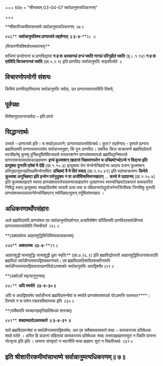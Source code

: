 +++
title = "श्रीभाष्यम् 03-04-07 सर्वान्नानुमत्यधिकरणम्"

+++
<div claऽऽ="elementor-widget-container">

**श्रीशारीरकमीमांसाभाष्ये सर्वान्नानुमत्यधिकरणम् ॥७॥

४४६**. **सर्वान्नानुमतिश्च प्राणात्यये तद्दर्शनात् ॥ ३**–**४**–**२८ ॥

(विचारणीयविषयोपस्थापनम्)**

वाजिनां छन्दोगानां च प्राणविद्यायां **न ह वा अस्यानन्नं दग्धं भवति नानन्नं परिगृहीतं भवति** (बृ.८.१.१४) **न ह वा एवंविदि किञ्चनानन्नं भवति** (छा.५.२.१) इति प्राणविदः सर्वान्नानुमतिः सङ्कीर्त्यते ॥

## विचारणोपयोगी संशयः

किमियं प्राणविद्यानिष्ठस्य सर्वान्नानुमतिः सर्वदा, उत प्राणात्ययापत्ताविति विशये,

## पूर्वपक्षः

विशेषानुपादानात्सर्वदा – इति प्राप्ते

## सिद्धान्तार्थः

उच्यते – प्राणात्यये इति। च शब्दोऽवधारणे; प्राणात्ययापत्तावेवेत्यर्थः। कुतः? तद्दर्शनात् – दृश्यते ह्यन्यत्र ब्रह्मविदामपि प्राणात्ययापत्तावेव सर्वान्नाभ्यनुज्ञा; किं पुनः प्राणविदः। उषस्तिः किल चाक्रायणो ब्रह्मविदग्रेसरो मटचीहतेषु कुरुषु दुर्भिक्षदूषितेष्विभ्यग्रामे वसन्ननशनेन प्राणसंशयमापन्नो ब्रह्मविद्यानिष्पत्तये प्राणानामनवसादमाकाङ्क्षमाणः **इभ्यं कुल्माषान् खादन्तं भिक्षमाणस्तेन च उच्छिष्टेभ्योऽन्ये न विद्यन्त इति प्रत्युक्तः पुनरपि एतेषां मे देहि** (छा.१.१०.३) इत्युक्त्वा तेन चेभ्येनोच्छिष्टेभ्य आदाय दत्तान् कुल्माषान् प्रतिगृह्यानुपानप्रतिग्रहमिभ्येनार्थितः **उच्छिष्टं वै मे पीतं स्यात्** (छा.१.१०.४१) इति वदंश्चाक्रायणः **किमेते कुल्माषा अनुच्छिष्टा इति इभ्येन पर्यनुयुक्तः न वा अजीविष्यमिमानखादन्** … **कामो मे उदपानम्** (छा.१.१०.४) इति कुल्माषाखादने स्वस्य प्राणसंशयापत्तेस्तावन्मात्रखादनेन धृतप्राणस्य स्वस्योच्छिष्टोदकपानं कामकारितं निषिद्धं स्यात् इत्युक्त्वा स्वखादितशेषं जायायै दत्वा तया च रक्षितानपरेद्युर्याजनेनार्जिजीषया जिगमिषुः पुनरपि प्राणसंशयमापन्नस्तानेवेभ्योच्छिष्टान् स्वोच्छिष्टभूतान् पर्युषितांश्चखाद ।

## अधिकरणार्थोपसंहारः

अतो ब्रह्मविदामपि प्राणसंशय एव सर्वान्नानुमतिदर्शनात् अत्राविशेषेण कीर्तितमपि प्राणविदस्सर्वान्नीनत्वं प्राणात्ययापत्तावेवेति निश्चीयते ॥२८॥

**(उक्तार्थस्य आहारशुद्धिविधिविषयकल्पकत्वम्)

४४७**. **अबाधाच्च ॥३**–**४**–**२९॥

आहारशुद्धौ सत्त्वशुद्धिः सत्त्वशुद्धौ ध्रुवा स्मृतिः** (छा.७.२६.२) इति ब्रह्मविद्योत्पत्तौ आहारशुद्धिविधानाबाधादपि ब्रह्मविदां सर्वान्नीनत्वमापद्विषयमवगम्यते। एवं ब्रह्मविदामतिशयितशक्तीनामपि सर्वान्नीनत्वस्यापद्विषयत्वात्प्राणविदोऽल्पशक्तेः सर्वान्नानुमतिः आपद्विषयैव॥२९॥

**(उक्तेऽर्थे स्मृत्यानुगुण्यम्)

४४८**. **अपि स्मर्यते ॥३**–**४**–**३०॥**

अपि च आपद्विषयमेव सर्वान्नीनत्वं ब्रह्मविदामन्येषां च स्मर्यते
प्राणसंशयमापन्नो योऽन्नमत्ति यतस्ततः****। लिप्यते न स पापेन पद्मपत्रमिवाम्भसा इति ॥३०॥

**(सर्वेषामपि स्वच्छन्दप्रवृत्तिप्रतिषेधकं शास्त्रम्)

४४९**. **शब्दश्चातोऽकामकारे ॥ ३**–**४**–**३१ ॥**

यतो ब्रह्मविदामन्येषां च सर्वान्नीनत्वमापद्विषयमेव; अत एव सर्वेषामकामकारे शब्दः – कामकारस्य प्रतिषेधकः शब्दो वर्तते । अस्ति हि कठानां संहितायां कामकारस्य प्रतिषेधकः शब्दः तस्माद्ब्राह्मणस्सुरां न पिबति पाप्मना नोत्सृजा इति इति । पाप्मना संस्पृष्टो न भवानीति मत्वा ब्राह्मणः सुरां न पिबतीत्यर्थः ॥३१॥

## इति श्रीशारीरकमीमांसाभाष्ये सर्वान्नानुमत्यधिकरणम्॥ ७॥

</div>
